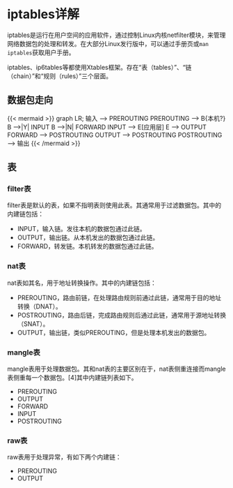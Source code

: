 # iptables详解


iptables是运行在用户空间的应用软件，通过控制Linux内核netfilter模块，来管理网络数据包的处理和转发。在大部分Linux发行版中，可以通过手册页或`man iptables`获取用户手册。

<!--more-->

iptables、ip6tables等都使用Xtables框架。存在“表（tables）”、“链（chain）”和“规则（rules）”三个层面。

## 数据包走向

{{< mermaid >}}
graph LR;
    输入 --> PREROUTING
    PREROUTING --> B{本机?}
    B -->|Y| INPUT
    B -->|N| FORWARD
    INPUT --> E[应用层]
    E --> OUTPUT
    FORWARD --> POSTROUTING
    OUTPUT --> POSTROUTING
    POSTROUTING --> 输出
{{< /mermaid >}}

## 表

### filter表

filter表是默认的表，如果不指明表则使用此表。其通常用于过滤数据包。其中的内建链包括：

+ INPUT，输入链。发往本机的数据包通过此链。
+ OUTPUT，输出链。从本机发出的数据包通过此链。
+ FORWARD，转发链。本机转发的数据包通过此链。

### nat表

nat表如其名，用于地址转换操作。其中的内建链包括：

+ PREROUTING，路由前链，在处理路由规则前通过此链，通常用于目的地址转换（DNAT）。
+ POSTROUTING，路由后链，完成路由规则后通过此链，通常用于源地址转换（SNAT）。
+ OUTPUT，输出链，类似PREROUTING，但是处理本机发出的数据包。

### mangle表

mangle表用于处理数据包。其和nat表的主要区别在于，nat表侧重连接而mangle表侧重每一个数据包。[4]其中内建链列表如下。

+ PREROUTING
+ OUTPUT
+ FORWARD
+ INPUT
+ POSTROUTING

### raw表

raw表用于处理异常，有如下两个内建链：

+ PREROUTING
+ OUTPUT

